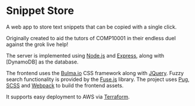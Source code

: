 # Snippet Store

A web app to store text snippets that can be copied with a single click.

Originally created to aid the tutors of COMP10001 in their endless duel against
the grok live help!

The server is implemented using [Node.js] and [Express], along with [DynamoDB] as
the database.

The frontend uses the [Bulma.io] CSS framework along with [JQuery]. Fuzzy search
functionality is provided by the [Fuse.js] library. The project uses [Pug],
[SCSS] and [Webpack] to build the frontend assets.

It supports easy deployment to AWS via [Terraform].

[Bulma.io]: http://bulma.io
[Express]: https://expressjs.com
[Fuse.js]: http://fusejs.io
[JQuery]: https://jquery.com
[MongoDB]: https://www.mongodb.com
[Node.js]: https://nodejs.org
[Pug]: https://pugjs.org
[SCSS]: https://sass-lang.com
[Webpack]: https://webpack.js.org
[Terraform]: https://www.terraform.io
